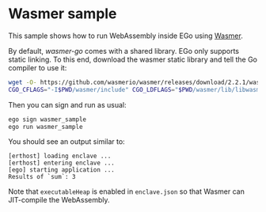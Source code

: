 # Wasmer sample

This sample shows how to run WebAssembly inside EGo using [Wasmer](https://wasmer.io).

By default, *wasmer-go* comes with a shared library. EGo only supports static linking. To this end, download the wasmer static library and tell the Go compiler to use it:
```sh
wget -O- https://github.com/wasmerio/wasmer/releases/download/2.2.1/wasmer-linux-amd64.tar.gz | tar xz --one-top-level=wasmer
CGO_CFLAGS="-I$PWD/wasmer/include" CGO_LDFLAGS="$PWD/wasmer/lib/libwasmer.a -ldl -lm -static-libgcc" ego-go build -tags custom_wasmer_runtime
```

Then you can sign and run as usual:
```sh
ego sign wasmer_sample
ego run wasmer_sample
```

You should see an output similar to:
```
[erthost] loading enclave ...
[erthost] entering enclave ...
[ego] starting application ...
Results of `sum`: 3
```

Note that `executableHeap` is enabled in `enclave.json` so that Wasmer can JIT-compile the WebAssembly.
